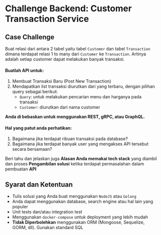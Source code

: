 # Challenge Backend: Customer Transaction Service

## Case Challenge

Buat relasi dari antara 2 tabel yaitu tabel `Customer` dan tabel `Transaction` dimana
terdapat relasi 1 to many dari `Customer` ke `Transaction`.
Artinya adalah setiap customer dapat melakukan banyak transaksi.

#### Buatlah API untuk:
1. Membuat Transaksi Baru (Post New Transaction)
2. Mendapatkan list transaksi diurutkan dari yang terbaru, dengan pilihan query sebagai berikut:
   - `Query`: untuk melakukan pencarian menu dan harganya pada transaksi
   - `Customer`: diurutkan dari nama customer

**Anda di bebaskan untuk menggunakan REST, gRPC, atau GraphQL.**

#### Hal yang patut anda perhatikan:
1. Bagaimana jika terdapat ribuan transaksi pada database?
2. Bagaimana jika terdapat banyak user yang mengakses API tersebut secara bersamaan?

Beri tahu dan jelaskan juga **Alasan Anda memakai tech stack** yang diambil dan
proses **Pengambilan solusi** ketika terdapat permasalahan dalam pembuatan **API**

## Syarat dan Ketentuan

- Tulis solusi yang Anda buat menggunakan `NodeJS` atau `Golang`
- Anda dapat menggunakan database, search engine atau hal lain yang populer
- Unit tests dan/atau integration test
- Menggunakan `docker-compose` untuk deployment yang lebih mudah
- **Tidak Diperbolehkan** menggunakan ORM (Mongoose, Sequelize, GORM, dll). Gunakan standard SQL